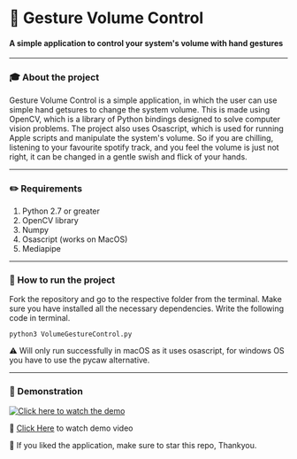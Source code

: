 # :loudspeaker:  Gesture Volume Control
#### A simple application to control your system's volume with hand gestures
---
### :mortar_board:  About the project

Gesture Volume Control is a simple application, in which the user can use simple hand getsures to change the system volume. This is made using OpenCV,
which is a library of Python bindings designed to solve computer vision problems. The project also uses Osascript, which is used for running Apple scripts 
and manipulate the system's volume. So if you are chilling, listening to your favourite spotify track, 
and you feel the volume is just not right, it can be changed in a gentle swish and flick of your hands.

---
### :pencil2: Requirements

1) Python 2.7 or greater
2) OpenCV library 
3) Numpy
4) Osascript (works on MacOS)
5) Mediapipe

---
### :checkered_flag: How to run the project

Fork the repository and go to the respective folder from the terminal. Make sure you have installed all the necessary dependencies. Write the following code in 
terminal.

```
python3 VolumeGestureControl.py
```
:warning: Will only run successfully in macOS as it uses osascript, for windows OS you have to use the pycaw alternative.

---
### :circus_tent: Demonstration

[![Click here to watch the demo](https://i.postimg.cc/ydhR0CWN/Screenshot-2021-12-05-at-4-27-19-PM.png)](https://www.youtube.com/watch?v=https://youtu.be/A-CcfWS_IeI)

:round_pushpin: [Click Here](https://youtu.be/A-CcfWS_IeI) to watch demo video

:star2: If you liked the application, make sure to star this repo, Thankyou.
